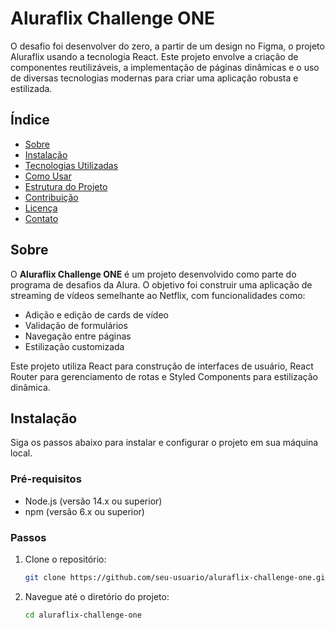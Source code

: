 # Aluraflix Challenge ONE

O desafio foi desenvolver do zero, a partir de um design no Figma, o projeto Aluraflix usando a tecnologia React. Este projeto envolve a criação de componentes reutilizáveis, a implementação de páginas dinâmicas e o uso de diversas tecnologias modernas para criar uma aplicação robusta e estilizada.

## Índice

- [Sobre](#sobre)
- [Instalação](#instalação)
- [Tecnologias Utilizadas](#tecnologias-utilizadas)
- [Como Usar](#como-usar)
- [Estrutura do Projeto](#estrutura-do-projeto)
- [Contribuição](#contribuição)
- [Licença](#licença)
- [Contato](#contato)

## Sobre

O **Aluraflix Challenge ONE** é um projeto desenvolvido como parte do programa de desafios da Alura. O objetivo foi construir uma aplicação de streaming de vídeos semelhante ao Netflix, com funcionalidades como:

- Adição e edição de cards de vídeo
- Validação de formulários
- Navegação entre páginas
- Estilização customizada

Este projeto utiliza React para construção de interfaces de usuário, React Router para gerenciamento de rotas e Styled Components para estilização dinâmica.

## Instalação

Siga os passos abaixo para instalar e configurar o projeto em sua máquina local.

### Pré-requisitos

- Node.js (versão 14.x ou superior)
- npm (versão 6.x ou superior)

### Passos

1. Clone o repositório:

   ```bash
   git clone https://github.com/seu-usuario/aluraflix-challenge-one.git

2. Navegue até o diretório do projeto:
    ```bash
    cd aluraflix-challenge-one
